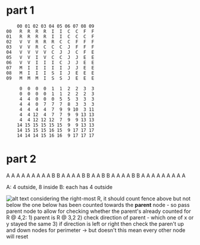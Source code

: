 # part 1

```
    00 01 02 03 04 05 06 07 08 09
00   R  R  R  R  I  I  C  C  F  F
01   R  R  R  R  I  I  C  C  C  F
02   V  V  R  R  R  C  C  F  F  F
03   V  V  R  C  C  C  J  F  F  F
04   V  V  V  V  C  J  J  C  F  E
05   V  V  I  V  C  C  J  J  E  E
06   V  V  I  I  I  C  J  J  E  E
07   M  I  I  I  I  I  J  J  E  E
08   M  I  I  I  S  I  J  E  E  E
09   M  M  M  I  S  S  J  E  E  E

     0  0  0  0  1  1  2  2  3  3
     0  0  0  0  1  1  2  2  2  3
     4  4  0  0  0  5  5  3  3  3
     4  4  0  7  7  7  8  3  3  3
     4  4  4  4  7  9  9 10  3 11
     4  4 12  4  7  7  9  9 13 13
     4  4 12 12 12  7  9  9 13 13
    14 15 15 15 15 15  9  9 13 13
    14 15 15 15 16 15  9 17 17 17
    14 14 14 15 16 16  9 17 17 17
```

# part 2

A A A A A A
A A A B B A
A A A B B A
A B B A A A
A B B A A A
A A A A A A

A: 4 outside, 8 inside
B: each has 4 outside

![alt text](image.png)
considering the right-most R, it should count fence above but not below
the one below has been counted towards the **parent** node - so pass parent node
to allow for checking whether the parent's already counted
for R @ 4,2: 1) parent is R @ 3,2 2) check direction of parent - which one of x or y stayed the same 3) if direction is left or right then check the paren't up and down nodes for perimeter -> but doesn't this mean every other node will reset 
